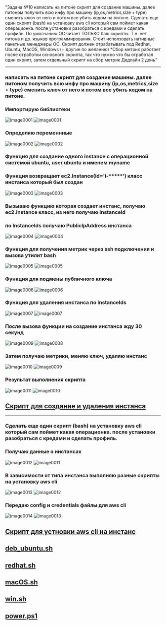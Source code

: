 "Задача  №10 написать на питоне скрипт для создание машины. далее питоном получить всю инфу про машину (ip,os,metrics,size + type) сменить ключ от него и потом все убить кодом на питоне. 
Сделать еще один скрипт (bash) на установку aws cli который сам поймет какая операционка. после установки разобраться с кредами и сделать профиль. По умолчанию ОС читает ТОЛЬКО баш скрипты. Т.е. нет питона и др. языков программирования. Стоит исползовать нативные пакетные менеджеры ОС. Скрипт должен отрабатывать под Redhat, Ubuntu, MacOS, Windows (+ другие по желанию) 
*Сбор метрик работает после отработки основного скрипта, так что нужно что бы отработал один скрипт, затем отдельный скрипт на сбор метрик 
Дедлайн 2 день"
***


### написать на питоне скрипт для создание машины. далее питоном получить всю инфу про машину (ip,os,metrics,size + type) сменить ключ от него и потом все убить кодом на питоне. 

### Импортирую библиотеки
![image0001](image0001.png)
![image0001](image0001.png)

### Определяю переменнные

![image0002](image0002.png)
![image0002](image0002.png)

### Функция для создание одного instance с операционной системой ubuntu, user ubuntu и именем myname
### Функция возвращает ec2.Instance(id='i-*****') класс инстанса который был создан
![image0003](image0003.png)
![image0003](image0003.png)

### Вызываю функцию которая создает инстанс, получаю ec2.Instance класс, из него получаю InstanceId
### по InstanceIds получаю PublicIpAddress инстанса
![image0004](image0004.png)
![image0004](image0004.png)


### Функция для получения метрик через ssh подключения и вызова утилит bash
![image0005](image0005.png)
![image0005](image0005.png)

### Функция для подмены публичного ключа

![image0006](image0006.png)
![image0006](image0006.png)

###  Функция для удаления инстанса по InstanceIds

![image0007](image0007.png)
![image0007](image0007.png)

### После вызова функции на создание инстанса жду 30 секунд
![image0009](image0009.png)
![image0008](image0008.png)

### Затем получаю метрики, меняю ключ, удаляю инстанс
![image0010](image0010.png)
![image0009](image0009.png)

### Результат выполнения скрипта 
![image0011](image0011.png)
![image0010](image0010.png)

## [Скрипт для создание и удаления инстанса](create_instance.py)
***

### Сделать еще один скрипт (bash) на установку aws cli который сам поймет какая операционка. после установки разобраться с кредами и сделать профиль.

### Получаю данные о инстансах

![image0012](image0012.png)
![image0011](image0011.png)

### В зависимости от типа инстанса выполняю разные скрипты на установку aws cli

![image0013](image0013.png)
![image0012](image0012.png)


### Передаю config и credentials файлы для aws cli
![image0014](image0014.png)
![image0013](image0013.png)


## [Скрипт для устновки aws cli на инстанс ](install_aws_cli.py)

## [deb_ubuntu.sh ](deb_ubuntu.sh)
## [redhat.sh ](redhat.sh)
## [macOS.sh ](macOS.sh)
## [win.sh ](win.sh)
## [power.ps1 ](power.ps1)















